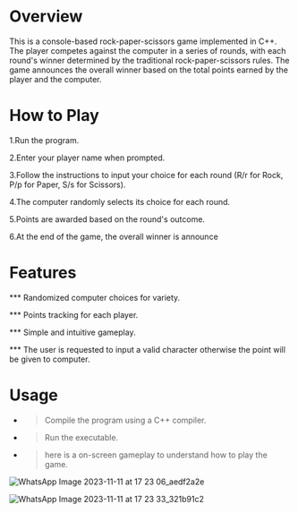 
# Overview


This is a console-based rock-paper-scissors game implemented in C++. The player competes against the computer in a series of rounds, with each round's winner determined by the traditional rock-paper-scissors rules. The game announces the overall winner based on the total points earned by the player and the computer.




# How to Play


1.Run the program.


2.Enter your player name when prompted.


3.Follow the instructions to input your choice for each round (R/r for Rock, P/p for Paper, S/s for Scissors).


4.The computer randomly selects its choice for each round.


5.Points are awarded based on the round's outcome.


6.At the end of the game, the overall winner is announce








# Features

*** Randomized computer choices for variety.

*** Points tracking for each player.

*** Simple and intuitive gameplay.

*** The user is requested to input a valid character otherwise the point will be given to computer.


# Usage


- > Compile the program using a C++ compiler.


- > Run the executable.


- > here is a on-screen gameplay to understand how to play the game.


![WhatsApp Image 2023-11-11 at 17 23 06_aedf2a2e](https://github.com/EchoScripter/RockPaperScissor/assets/150517886/73ed8504-2212-4a1f-9a7b-0d17e93adf64)

![WhatsApp Image 2023-11-11 at 17 23 33_321b91c2](https://github.com/EchoScripter/RockPaperScissor/assets/150517886/475934f2-96f0-4b54-83e8-420caa3a1ff3)

